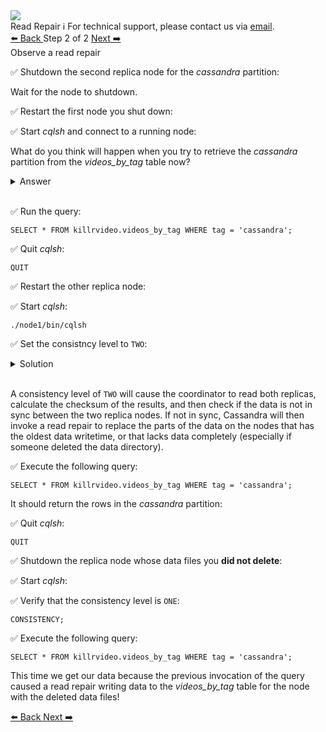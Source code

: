 <!-- TOP -->
<div class="top">
  <img class="scenario-academy-logo" src="https://datastax-academy.github.io/katapod-shared-assets/images/ds-academy-2023.svg" />
  <div class="scenario-title-section">
    <span class="scenario-title">Read Repair</span>
    <span class="scenario-subtitle">ℹ️ For technical support, please contact us via <a href="mailto:academy@datastax.com">email</a>.</span>
  </div>
</div>

<!-- NAVIGATION -->
<div id="navigation-top" class="navigation-top">
 <a href='command:katapod.loadPage?[{"step":"step1"}]'
   class="btn btn-dark navigation-top-left">⬅️ Back
 </a>
<span class="step-count"> Step 2 of 2</span>
 <a href='command:katapod.loadPage?[{"step":"finish"}]' 
    class="btn btn-dark navigation-top-right">Next ➡️
  </a>

</div>

<!-- CONTENT -->

<div class="step-title">Observe a read repair</div>

✅ Shutdown the second replica node for the *cassandra* partition:

Wait for the node to shutdown.

✅ Restart the first node you shut down:

✅ Start *cqlsh* and connect to a running node:

What do you think will happen when you try to retrieve the *cassandra* partition from the *videos_by_tag* table now?

<details class="katapod-details">
  <summary>Answer</summary>
  The query should fail since you deleted the *data* files for the replica you started and the other replica is not running.
</details>
<br>

✅ Run the query:
```cql
SELECT * FROM killrvideo.videos_by_tag WHERE tag = 'cassandra';
```

✅ Quit *cqlsh*:
```cql
QUIT
```

✅ Restart the other replica node:

✅ Start *cqlsh*: 
```
./node1/bin/cqlsh
```

✅ Set the consistncy level to `TWO`:
<details class="katapod-details">
  <summary>Solution</summary>

```cql
CONSISTENCY TWO;
```

</details>
<br>

A consistency level of `TWO` will cause the coordinator to read both replicas, calculate the checksum of the results, and then check if the data is not in sync between the two replica nodes. If not in sync, Cassandra will then invoke a read repair to replace the parts of the data on the nodes that has the oldest data writetime, or that lacks data completely (especially if someone deleted the data directory).

✅ Execute the following query:
```cql
SELECT * FROM killrvideo.videos_by_tag WHERE tag = 'cassandra';
```
It should return the rows in the *cassandra* partition:

✅ Quit *cqlsh*:
```cql
QUIT
```

✅ Shutdown the replica node whose data files you **did not delete**:

✅ Start *cqlsh*:

✅ Verify that the consistency level is `ONE`:
```cql
CONSISTENCY;
```

✅ Execute the following query:
```cql
SELECT * FROM killrvideo.videos_by_tag WHERE tag = 'cassandra';
```

This time we get our data because the previous invocation of the query caused a read repair  writing data to the *videos_by_tag* table for the node with the deleted data files!

<!-- NAVIGATION -->
<div id="navigation-bottom" class="navigation-bottom">
 <a href='command:katapod.loadPage?[{"step":"step1"}]'
   class="btn btn-dark navigation-bottom-left">⬅️ Back
 </a>
  <a href='command:katapod.loadPage?[{"step":"finish"}]' 
    class="btn btn-dark navigation-top-right">Next ➡️
  </a>

</div>
